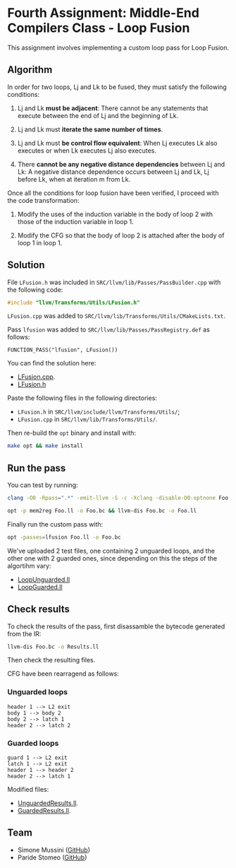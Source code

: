 # Fourth Assignment: Middle-End Compilers Class - Loop Fusion

This assignment involves implementing a custom loop pass for Loop Fusion.

## Algorithm

In order for two loops, Lj and Lk to be fused, they must satisfy the following conditions:

1. Lj and Lk **must be adjacent**: There cannot be any statements that execute between the end of Lj and the beginning of Lk.

2. Lj and Lk must **iterate the same number of times**.

3. Lj and Lk must **be control flow equivalent**: When Lj executes Lk also executes or when Lk executes Lj also executes.

4. There **cannot be any negative distance dependencies** between Lj and Lk: A negative distance dependence occurs between Lj and Lk, Lj before Lk, when at iteration m from Lk.

Once all the conditions for loop fusion have been verified, I proceed with the code transformation:

1. Modify the uses of the induction variable in the body of loop 2 with those of the induction variable in loop 1.

2. Modify the CFG so that the body of loop 2 is attached after the body of loop 1 in loop 1.

## Solution

File `LFusion.h` was included in `SRC/llvm/lib/Passes/PassBuilder.cpp` with the following code:

```cpp
#include "llvm/Transforms/Utils/LFusion.h"
```

`LFusion.cpp` was added to `SRC/llvm/lib/Transforms/Utils/CMakeLists.txt`.

Pass `lfusion` was added to `SRC/llvm/lib/Passes/PassRegistry.def` as follows:

```text
FUNCTION_PASS("lfusion", LFusion())
```

You can find the solution here:

* [LFusion.cpp](https://github.com/simomux/LLVM_17/blob/a3f0ed97d372149775a020613a7015b8a697fc51/TEST/Assignment4/LFusion.cpp).
* [LFusion.h](https://github.com/simomux/LLVM_17/blob/a3f0ed97d372149775a020613a7015b8a697fc51/TEST/Assignment4/LFusion.h)

Paste the following files in the following directories:

* `LFusion.h` in `SRC/llvm/include/llvm/Transforms/Utils/`;
* `LFusion.cpp` in `SRC/llvm/lib/Transforms/Utils/`.

Then re-build the `opt` binary and install with:

```bash
make opt && make install
```

## Run the pass

You can test by running:

```bash
clang -O0 -Rpass=".*" -emit-llvm -S -c -Xclang -disable-O0-optnone Foo.c -o Foo.ll
```

```bash
opt -p mem2reg Foo.ll -o Foo.bc && llvm-dis Foo.bc -o Foo.ll
```

Finally run the custom pass with:

```bash
opt -passes=lfusion Foo.ll -o Foo.bc
```

We've uploaded 2 test files, one containing 2 unguarded loops, and the other one with 2 guarded ones, since depending on this the steps of the algortihm vary:

* [LoopUnguarded.ll](https://github.com/simomux/LLVM_17/blob/cfb065723ca5d197adc5b86022c75297dc6b40a2/TEST/Assignment4/LoopUnguarded.ll)
* [LoopGuarded.ll](https://github.com/simomux/LLVM_17/blob/cfb065723ca5d197adc5b86022c75297dc6b40a2/TEST/Assignment4/LoopGuarded.ll)

## Check results

To check the results of the pass, first disassamble the bytecode generated from the IR:

```bash
llvm-dis Foo.bc -o Results.ll
```

Then check the resulting files.

CFG have been rearragend as follows:

### Unguarded loops

```text
header 1 --> L2 exit
body 1 --> body 2
body 2 --> latch 1
header 2 --> latch 2
```

### Guarded loops

```text
guard 1 --> L2 exit
latch 1 --> L2 exit
header 1 --> header 2
header 2 --> latch 1
```

Modified files:

* [UnguardedResults.ll](https://github.com/simomux/LLVM_17/blob/main/TEST/Assignment4/UnguardedResults.ll).
* [GuardedResults.ll](https://github.com/simomux/LLVM_17/blob/main/TEST/Assignment4/GuardedResults.ll).


## Team

* Simone Mussini ([GitHub](https://github.com/simomux))
* Paride Stomeo ([GitHub](https://github.com/paridestomeo))
